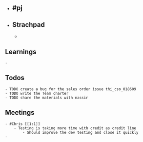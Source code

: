 - #pj
	-
- ## Strachpad
	-
## Learnings
	-
## Todos
	- TODO create a bug for the sales order issue thi_cso_018609
	- TODO write the Team charter
	- TODO share the materials with nassir
## Meetings
	- #Chris [[1:1]]
		- Testing is taking more time with credit as credit line
			- Should improve the dev testing and close it quickly
	-